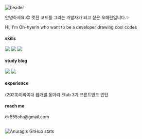 ![header](https://capsule-render.vercel.app/api?type=waving&color=0:2e5fff,100:2eceff&text=FE%20developer,%20%20Hyerin&fontColor=ffffff&fontSize=30 )

<p>안녕하세요.😊 멋진 코드를 그리는 개발자가 되고 싶은 오혜린입니다.✨</p>
<p>Hi, I'm Oh-hyerin who want to be a developer drawing cool codes</p>
<div>
<h4>skills</h4>
<img src="https://img.shields.io/badge/javascript-yellow"/>
<img src="https://img.shields.io/badge/typescript-blue"/>
<img src="https://img.shields.io/badge/react-skyblue"/>
<br/>
<h4>study blog</h4>
<a href="https://velog.io/@roseis00"><img src="https://img.shields.io/badge/velog-black"/></a>
<a href="https://www.notion.so/f9277a6c5ec64841af50fc5372fb4a90?v=54d7fa4a932a4eb0bb286a31d6953a27"><img src="https://img.shields.io/badge/notion-white"/></a>
<br/>
<h4>experience</h4>
<p>(2023)이화여대 웹개발 동아리 Efub 3기 프론트엔드 인턴</p>
<h4>reach me</h4> 
✉ 555ohr@gmail.com
<br/>
<br/>

![Anurag's GitHub stats](https://github-readme-stats.vercel.app/api?username=ooherin&show_icons=true&theme=radical)
<br/>
</div>
